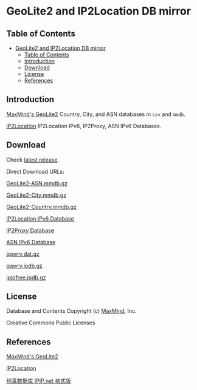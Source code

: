 # GeoLite2 and IP2Location DB mirror

## Table of Contents
<!-- TOC depthFrom:2 -->
- [GeoLite2 and IP2Location DB mirror](#geolite2-and-ip2location-db-mirror)
  - [Table of Contents](#table-of-contents)
  - [Introduction](#introduction)
  - [Download](#download)
  - [License](#license)
  - [References](#references)
<!-- /TOC -->

## Introduction

[MaxMind's GeoLite2](https://dev.maxmind.com/geoip/geoip2/geolite2/) Country, City, and ASN databases in `csv` and `mmdb`.


[IP2Location](https://lite.ip2location.com/) IP2Location IPv6, IP2Proxy, ASN IPv6 Databases.


## Download
Check [latest release](https://github.com/OpenHarmony-mirror/ipgeo-db-redist/releases/latest).

Direct Download URLs:

[GeoLite2-ASN.mmdb.gz](https://github.com/OpenHarmony-mirror/ipgeo-db-redist/raw/download/GeoLite2-ASN.mmdb.gz)

[GeoLite2-City.mmdb.gz](https://github.com/OpenHarmony-mirror/ipgeo-db-redist/raw/download/GeoLite2-City.mmdb.gz)

[GeoLite2-Country.mmdb.gz](https://github.com/OpenHarmony-mirror/ipgeo-db-redist/raw/download/GeoLite2-Country.mmdb.gz)


[IP2Location IPv6 Database](https://github.com/OpenHarmony-mirror/ipgeo-db-redist/raw/download/IP2LOCATION-LITE-DB11.IPV6.BIN.gz)

[IP2Proxy Database](https://github.com/OpenHarmony-mirror/ipgeo-db-redist/raw/download/IP2PROXY-LITE-PX11.BIN.gz)

[ASN IPv6 Database](https://github.com/OpenHarmony-mirror/ipgeo-db-redist/raw/download/IP2LOCATION-LITE-ASN.IPV6.CSV.gz)


[qqwry.dat.gz](https://github.com/OpenHarmony-mirror/ipgeo-db-redist/raw/download/qqwry.dat.gz)

[qqwry.ipdb.gz](https://github.com/OpenHarmony-mirror/ipgeo-db-redist/raw/download/qqwry.ipdb.gz)

[ipipfree.ipdb.gz](https://github.com/OpenHarmony-mirror/ipgeo-db-redist/raw/download/ipipfree.ipdb.gz)



## License

Database and Contents Copyright (c) [MaxMind](https://www.maxmind.com/), Inc.

Creative Commons Public Licenses

## References

[MaxMind's GeoLite2](https://dev.maxmind.com/geoip/geoip2/geolite2/)

[IP2Location](https://lite.ip2location.com/)

[纯真数据库 IPIP.net 格式版](https://github.com/metowolf/qqwry.ipdb.git)

